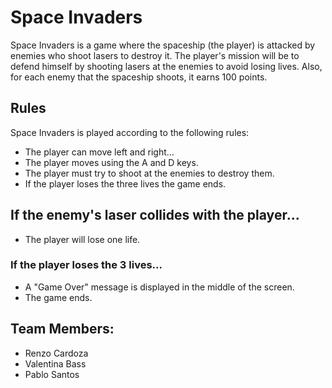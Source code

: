 # Space Invaders

 Space Invaders is a game where the spaceship (the player) is attacked by enemies who shoot lasers to destroy it. The player's mission will be to defend himself by shooting lasers at the enemies to avoid losing lives. Also, for each enemy that the spaceship shoots, it earns 100 points.


## Rules
Space Invaders is played according to the following rules:

- The player can move left and right...
- The player moves using the A and D keys.
- The player must try to shoot at the enemies to destroy them.
- If the player loses the three lives the game ends.

## If the enemy's laser collides with the player...
- The player will lose one life.

### If the player loses the 3 lives...
- A "Game Over" message is displayed in the middle of the screen.
- The game ends.

## Team Members: 
-   Renzo Cardoza
-   Valentina Bass
-   Pablo Santos

